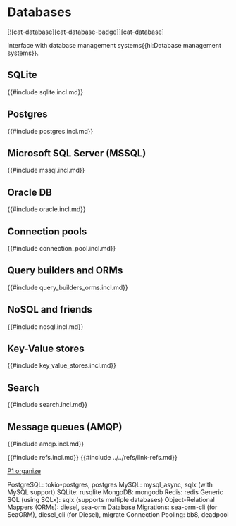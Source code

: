 # Databases

[![cat-database][cat-database-badge]][cat-database]

Interface with database management systems{{hi:Database management systems}}.

## SQLite

{{#include sqlite.incl.md}}

## Postgres

{{#include postgres.incl.md}}

## Microsoft SQL Server (MSSQL)

{{#include mssql.incl.md}}

## Oracle DB

{{#include oracle.incl.md}}

## Connection pools

{{#include connection_pool.incl.md}}

## Query builders and ORMs

{{#include query_builders_orms.incl.md}}

## NoSQL and friends

{{#include nosql.incl.md}}

## Key-Value stores

{{#include key_value_stores.incl.md}}

## Search

{{#include search.incl.md}}

## Message queues (AMQP)

{{#include amqp.incl.md}}

{{#include refs.incl.md}}
{{#include ../../refs/link-refs.md}}

<div class="hidden">

[P1 organize](https://github.com/john-cd/rust_howto/issues/1065)

PostgreSQL: tokio-postgres, postgres
MySQL: mysql_async, sqlx (with MySQL support)
SQLite: rusqlite
MongoDB: mongodb
Redis: redis
Generic SQL (using SQLx): sqlx (supports multiple databases)
Object-Relational Mappers (ORMs): diesel, sea-orm
Database Migrations: sea-orm-cli (for SeaORM), diesel_cli (for Diesel), migrate
Connection Pooling: bb8, deadpool

</div>
